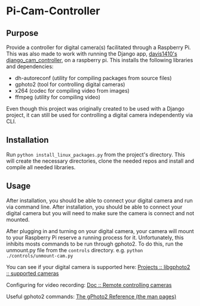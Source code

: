 # Pi-Cam-Controller

## Purpose

Provide a controller for digital camera(s) facilitated through a Raspberry Pi. This was also made to work with running the Django app, [davis1410's django_cam_controller](https://github.com/davis1410/django_cam_controller "davis1410/django_cam_controller"), on a raspberry pi.
This installs the following libraries and dependencies:

- dh-autoreconf (utility for compiling packages from source files)
- gphoto2 (tool for controlling digital cameras)
- x264 (codec for compiling video from images)
- ffmpeg (utility for compiling video)

Even though this project was originally created to be used with a Django project, it can still be used for controlling a digital camera independently via CLI.

## Installation

Run `python install_linux_packages.py` from the project's directory. This will create the necessary directories, clone the needed repos and install and compile all needed libraries.

## Usage

After installation, you should be able to connect your digital camera and run via command line.
After installation, you should be able to connect your digital camera but you will need to make sure the camera is connect and not mounted.

After plugging in and turning on your digital camera, your camera will mount to your Raspberry Pi reserve a running process for it. Unfortunately, this inhibits mosts commands to be run through gphoto2. To do this, run the unmount.py file from the `controls` directory. e.g. `python ./controls/unmount-cam.py`

You can see if your digital camera is supported here: [Projects :: libgphoto2 :: supported cameras](http://gphoto.sourceforge.net/proj/libgphoto2/support.php)

Configuring for video recording: [Doc :: Remote controlling cameras](http://www.gphoto.org/doc/remote/)

Useful gphoto2 commands: [The gPhoto2 Reference (the man pages)](http://gphoto.sourceforge.net/doc/manual/ref-gphoto2-cli.html)
